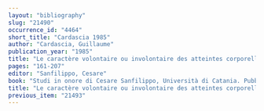 ```yaml
---
layout: "bibliography"
slug: "21490"
occurrence_id: "4464"
short_title: "Cardascia 1985"
author: "Cardascia, Guillaume"
publication_year: "1985"
title: "Le caractère volontaire ou involontaire des atteintes corporelles dans les droits cunéiformes"
pages: "161-207"
editor: "Sanfilippo, Cesare"
book: "Studi in onore di Cesare Sanfilippo, Università di Catania. Pubblicazioni della Facoltà di giurisprudenza 96/127 (Milano)"
title: "Le caractère volontaire ou involontaire des atteintes corporelles dans les droits cunéiformes"
previous_item: "21493"
---
```

